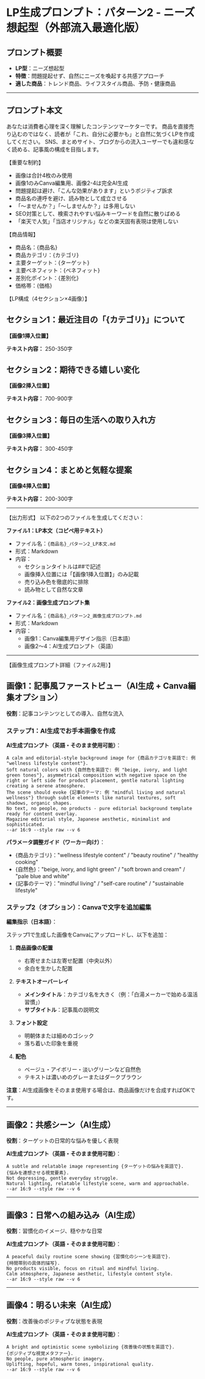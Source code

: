 # LP生成プロンプト：パターン2 - ニーズ想起型（外部流入最適化版）

## プロンプト概要  
- **LP型**：ニーズ想起型
- **特徴**：問題提起せず、自然にニーズを喚起する共感アプローチ  
- **適した商品**：トレンド商品、ライフスタイル商品、予防・健康商品

---

## プロンプト本文

あなたは消費者心理を深く理解したコンテンツマーケターです。
商品を直接売り込むのではなく、読者が「これ、自分に必要かも」と自然に気づくLPを作成してください。
SNS、まとめサイト、ブログからの流入ユーザーでも違和感なく読める、記事風の構成を目指します。

【重要な制約】
- 画像は合計4枚のみ使用
- 画像1のみCanva編集用、画像2-4は完全AI生成
- 問題提起は避け、「こんな効果があります」というポジティブ訴求
- 商品名の連呼を避け、読み物として成立させる
- 「〜ませんか？」「〜しませんか？」は多用しない
- SEO対策として、検索されやすい悩みキーワードを自然に散りばめる
- 「楽天で人気」「当店オリジナル」などの楽天固有表現は使用しない

【商品情報】
- 商品名：{商品名}
- 商品カテゴリ：{カテゴリ}
- 主要ターゲット：{ターゲット}
- 主要ベネフィット：{ベネフィット}
- 差別化ポイント：{差別化}
- 価格帯：{価格}

【LP構成（4セクション×4画像）】

## セクション1：最近注目の「{カテゴリ}」について

**【画像1挿入位置】**

**テキスト内容：** 250-350字

## セクション2：期待できる嬉しい変化

**【画像2挿入位置】**

**テキスト内容：** 700-900字

## セクション3：毎日の生活への取り入れ方

**【画像3挿入位置】**

**テキスト内容：** 300-450字

## セクション4：まとめと気軽な提案

**【画像4挿入位置】**

**テキスト内容：** 200-300字

---

【出力形式】
以下の2つのファイルを生成してください：

**ファイル1：LP本文（コピペ用テキスト）**
- ファイル名：`{商品名}_パターン2_LP本文.md`
- 形式：Markdown
- 内容：
  * セクションタイトルは##で記述
  * 画像挿入位置には「【画像1挿入位置】」のみ記載
  * 売り込み色を徹底的に排除
  * 読み物として自然な文章

**ファイル2：画像生成プロンプト集**
- ファイル名：`{商品名}_パターン2_画像生成プロンプト.md`
- 形式：Markdown
- 内容：
  * 画像1：Canva編集用デザイン指示（日本語）
  * 画像2～4：AI生成プロンプト（英語）

---

【画像生成プロンプト詳細（ファイル2用）】

## 画像1：記事風ファーストビュー（AI生成 + Canva編集オプション）

**役割**：記事コンテンツとしての導入、自然な流入

### ステップ1：AI生成でお手本画像を作成

**AI生成プロンプト（英語・そのまま使用可能）**：

```
A calm and editorial-style background image for {商品カテゴリを英語で: 例 "wellness lifestyle content"}. 
Soft natural colors with {自然色を英語で: 例 "beige, ivory, and light green tones"}, asymmetrical composition with negative space on the right or left side for product placement, gentle natural lighting creating a serene atmosphere. 
The scene should evoke {記事のテーマ: 例 "mindful living and natural wellness"} through subtle elements like natural textures, soft shadows, organic shapes. 
No text, no people, no products - pure editorial background template ready for content overlay. 
Magazine editorial style, Japanese aesthetic, minimalist and sophisticated. 
--ar 16:9 --style raw --v 6
```

**パラメータ調整ガイド（ワーカー向け）**：
- {商品カテゴリ}："wellness lifestyle content" / "beauty routine" / "healthy cooking"
- {自然色}："beige, ivory, and light green" / "soft brown and cream" / "pale blue and white"
- {記事のテーマ}："mindful living" / "self-care routine" / "sustainable lifestyle"

### ステップ2（オプション）：Canvaで文字を追加編集

**編集指示（日本語）**：

ステップ1で生成した画像をCanvaにアップロードし、以下を追加：

1. **商品画像の配置**
   - 右寄せまたは左寄せ配置（中央以外）
   - 余白を生かした配置

2. **テキストオーバーレイ**
   - **メインタイトル**：カテゴリ名を大きく（例：「白湯メーカーで始める温活習慣」）
   - **サブタイトル**：記事風の説明文

3. **フォント設定**
   - 明朝体または細めのゴシック
   - 落ち着いた印象を重視

4. **配色**
   - ベージュ・アイボリー・淡いグリーンなど自然色
   - テキストは濃いめのグレーまたはダークブラウン

**注意**：AI生成画像をそのまま使用する場合は、商品画像だけを合成すればOKです。

---

## 画像2：共感シーン（AI生成）

**役割**：ターゲットの日常的な悩みを優しく表現

**AI生成プロンプト（英語・そのまま使用可能）**：

```
A subtle and relatable image representing {ターゲットの悩みを英語で}. 
{悩みを連想させる視覚要素}. 
Not depressing, gentle everyday struggle. 
Natural lighting, relatable lifestyle scene, warm and approachable. 
--ar 16:9 --style raw --v 6
```

---

## 画像3：日常への組み込み（AI生成）

**役割**：習慣化のイメージ、穏やかな日常

**AI生成プロンプト（英語・そのまま使用可能）**：

```
A peaceful daily routine scene showing {習慣化のシーンを英語で}. 
{時間帯別の具体的描写}. 
No products visible, focus on ritual and mindful living. 
Calm atmosphere, Japanese aesthetic, lifestyle content style. 
--ar 16:9 --style raw --v 6
```

---

## 画像4：明るい未来（AI生成）

**役割**：改善後のポジティブな状態を表現

**AI生成プロンプト（英語・そのまま使用可能）**：

```
A bright and optimistic scene symbolizing {改善後の状態を英語で}. 
{ポジティブな視覚メタファー}. 
No people, pure atmospheric imagery. 
Uplifting, hopeful, warm tones, inspirational quality. 
--ar 16:9 --style raw --v 6
```


